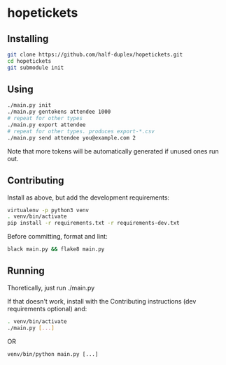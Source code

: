 # hopetickets

## Installing
```sh
git clone https://github.com/half-duplex/hopetickets.git
cd hopetickets
git submodule init
```

## Using
```sh
./main.py init
./main.py gentokens attendee 1000
# repeat for other types
./main.py export attendee
# repeat for other types. produces export-*.csv
./main.py send attendee you@example.com 2
```
Note that more tokens will be automatically generated if unused ones run out.

## Contributing
Install as above, but add the development requirements:
```sh
virtualenv -p python3 venv
. venv/bin/activate
pip install -r requirements.txt -r requirements-dev.txt
```
Before committing, format and lint:
```sh
black main.py && flake8 main.py
```


## Running
Thoretically, just run ./main.py

If that doesn't work, install with the Contributing instructions (dev
requirements optional) and:

```sh
. venv/bin/activate
./main.py [...]
```

OR

```
venv/bin/python main.py [...]
```
